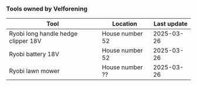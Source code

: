 ### Tools owned by Velforening 

| Tool  |  Location  | Last update | 
|-------|------------|-------------|
| Ryobi long handle hedge clipper 18V | House number 52 | 2025-03-26 | 
| Ryobi battery 18V | House number 52 | 2025-03-26 |
| Ryobi lawn mower | House number ?? | 2025-03-26 | 
